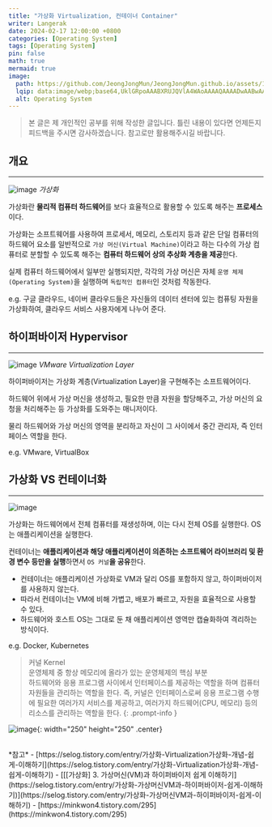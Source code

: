 ```yaml
---
title: "가상화 Virtualization, 컨테이너 Container"
writer: Langerak
date: 2024-02-17 12:00:00 +0800
categories: [Operating System]
tags: [Operating System]
pin: false
math: true
mermaid: true
image:
  path: https://github.com/JeongJongMun/JeongJongMun.github.io/assets/101979073/96e534ca-944f-487c-a5a1-f0998eba78bd
  lqip: data:image/webp;base64,UklGRpoAAABXRUJQVlA4WAoAAAAQAAAADwAABwAAQUxQSDIAAAARL0AmbZurmr57yyIiqE8oiG0bejIYEQTgqiDA9vqnsUSI6H+oAERp2HZ65qP/VIAWAFZQOCBCAAAA8AEAnQEqEAAIAAVAfCWkAALp8sF8rgRgAP7o9FDvMCkMde9PK7euH5M1m6VWoDXf2FkP3BqV0ZYbO6NA/VFIAAAA
  alt: Operating System
---
```


> 본 글은 제 개인적인 공부를 위해 작성한 글입니다. 틀린 내용이 있다면 언제든지 피드백을 주시면 감사하겠습니다. 참고로만 활용해주시길 바랍니다.

## 개요

---

![image](https://github.com/JeongJongMun/JeongJongMun.github.io/assets/101979073/ae96f309-1b59-41f1-8b84-9f4e9594f2f9)
_가상화_

가상화란 **물리적 컴퓨터 하드웨어**를 보다 효율적으로 활용할 수 있도록 해주는 **프로세스**이다.

가상화는 소프트웨어를 사용하여 프로세서, 메모리, 스토리지 등과 같은 단일 컴퓨터의 하드웨어 요소를 일반적으로 `가상 머신(Virtual Machine)`이라고 하는 다수의 가상 컴퓨터로 분할할 수 있도록 해주는 **컴퓨터 하드웨어 상의 추상화 계층을 제공**한다.

실제 컴퓨터 하드웨어에서 일부만 실행되지만, 각각의 가상 머신은 자체 `운영 체제(Operating System)`을 실행하며 `독립적인 컴퓨터`인 것처럼 작동한다.

e.g. 구글 클라우드, 네이버 클라우드들은 자신들의 데이터 센터에 있는 컴퓨팅 자원을 가상화하여, 클라우드 서비스 사용자에게 나누어 준다.

## 하이퍼바이저 Hypervisor

---

![image](https://github.com/JeongJongMun/JeongJongMun.github.io/assets/101979073/5673eab5-ff05-4308-8b9f-0eb79b415e07)
_VMware Virtualization Layer_

하이퍼바이저는 가상화 계층(Virtualization Layer)을 구현해주는 소프트웨어이다.

하드웨어 위에서 가상 머신을 생성하고, 필요한 만큼 자원을 할당해주고, 가상 머신의 요청을 처리해주는 등 가상화를 도와주는 매니저이다.

물리 하드웨어와 가상 머신의 영역을 분리하고 자신이 그 사이에서 중간 관리자, 즉 인터페이스 역할을 한다.

e.g. VMware, VirtualBox

## 가상화 VS 컨테이너화

---

![image](https://github.com/JeongJongMun/JeongJongMun.github.io/assets/101979073/dcd43847-672d-42c5-9385-7e811f9b2346)

가상화는 하드웨어에서 전체 컴퓨터를 재생성하며, 이는 다시 전체 OS를 실행한다. OS는 애플리케이션을 실행한다.

컨테이너는 **애플리케이션과 해당 애플리케이션이 의존하는 소프트웨어 라이브러리 및 환경 변수 등만을 실행**하면서 `OS 커널`**을 공유**한다.

- 컨테이너는 애플리케이션 가상화로 VM과 달리 OS를 포함하지 않고, 하이퍼바이저를 사용하지 않는다.
- 따라서 컨테이너는 VM에 비해 가볍고, 배포가 빠르고, 자원을 효율적으로 사용할 수 있다.
- 하드웨어와 호스트 OS는 그대로 둔 채 애플리케이션 영역만 캡슐화하여 격리하는 방식이다.

e.g. Docker, Kubernetes

> 커널 Kernel <br/>
> 운영체제 중 항상 메모리에 올라가 있는 운영체제의 핵심 부분 <br/>
> 하드웨어와 응용 프로그램 사이에서 인터페이스를 제공하는 역할을 하며 컴퓨터 자원들을 관리하는 역할을 한다.
> 즉, 커널은 인터페이스로써 응용 프로그램 수행에 필요한 여러가지 서비스를 제공하고, 여러가지 하드웨어(CPU, 메모리) 등의 리소스를 관리하는 역할을 한다.
{: .prompt-info }

![image](https://github.com/JeongJongMun/JeongJongMun.github.io/assets/101979073/7872ccbb-5a31-417f-91ff-820e8ef5b0ac){: width="250" height="250" .center}

<br/>
*참고*
- [https://selog.tistory.com/entry/가상화-Virtualization가상화-개념-쉽게-이해하기](https://selog.tistory.com/entry/가상화-Virtualization가상화-개념-쉽게-이해하기)
- [[[가상화] 3. 가상머신(VM)과 하이퍼바이저 쉽게 이해하기](https://selog.tistory.com/entry/가상화-가상머신VM과-하이퍼바이저-쉽게-이해하기)](https://selog.tistory.com/entry/가상화-가상머신VM과-하이퍼바이저-쉽게-이해하기)
- [https://minkwon4.tistory.com/295](https://minkwon4.tistory.com/295)

